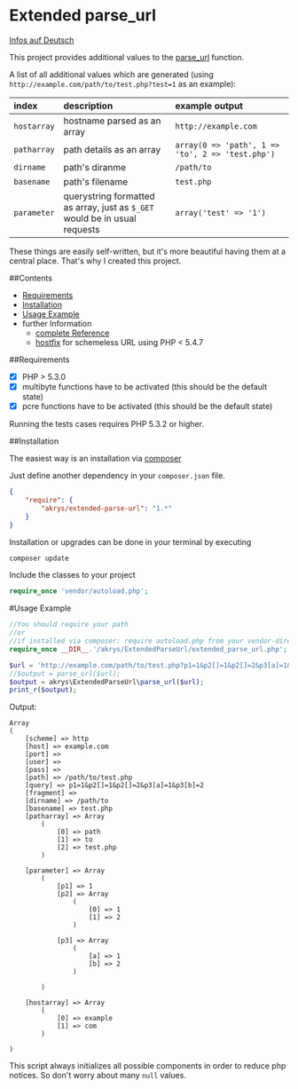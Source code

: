 # Extended parse_url
[Infos auf Deutsch](README.de.md)

This project provides additional values to the [parse_url](https://php.net/manual/en/function.parse-url.php)
function.

A list of all additional values which are generated (using
`http://example.com/path/to/test.php?test=1` as an example):

index|description|example output
:--|:--|:--
`hostarray`|hostname parsed as an array|`http://example.com`|`array(0 => 'example',	1 => 'com')`
`patharray`|path details as an array|`array(0 => 'path', 1 => 'to', 2 => 'test.php')`
`dirname`|path's diranme|`/path/to`
`basename`|path's filename|`test.php`
`parameter`|querystring formatted as array, just as `$_GET` would be in usual requests|`array('test' => '1')`

These things are easily self-written, but it's more beautiful having them at a
central place. That's why I created this project.

##Contents
- [Requirements](#requirements)
- [Installation](#installation)
- [Usage Example](#usage-example)
- further Information
	- [complete Reference](doc/usage.md)
	- [hostfix](doc/hostfix.md) for schemeless URL using PHP < 5.4.7

##Requirements

- [x] PHP > 5.3.0
- [x] multibyte functions have to be activated (this should be the default state)
- [x] pcre functions have to be activated (this should be the default state)

Running the tests cases requires PHP 5.3.2 or higher.

##Installation

The easiest way is an installation via [composer](http://getcomposer.org)

Just define another dependency in your ```composer.json``` file.
```json
{
	"require": {
		"akrys/extended-parse-url": "1.*"
	}
}
```

Installation or upgrades can be done in your terminal by executing
```bash
composer update
```

Include the classes to your project
```php
require_once 'vendor/autoload.php';
```

#Usage Example

```php
//You should require your path
//or
//if installed via composer: require autoload.php from your vendor-directory
require_once __DIR__.'/akrys/ExtendedParseUrl/extended_parse_url.php';

$url = 'http://example.com/path/to/test.php?p1=1&p2[]=1&p2[]=2&p3[a]=1&p3[b]=2';
//$output = parse_url($url);
$output = akrys\ExtendedParseUrl\parse_url($url);
print_r($output);
```
Output:
```
Array
(
    [scheme] => http
    [host] => example.com
    [port] =>
    [user] =>
    [pass] =>
    [path] => /path/to/test.php
    [query] => p1=1&p2[]=1&p2[]=2&p3[a]=1&p3[b]=2
    [fragment] =>
    [dirname] => /path/to
    [basename] => test.php
    [patharray] => Array
        (
            [0] => path
            [1] => to
            [2] => test.php
        )

    [parameter] => Array
        (
            [p1] => 1
            [p2] => Array
                (
                    [0] => 1
                    [1] => 2
                )

            [p3] => Array
                (
                    [a] => 1
                    [b] => 2
                )

        )

    [hostarray] => Array
        (
            [0] => example
            [1] => com
        )

)
```

This script always initializes all possible components in order to reduce php
notices. So don't worry about many ```null``` values.

